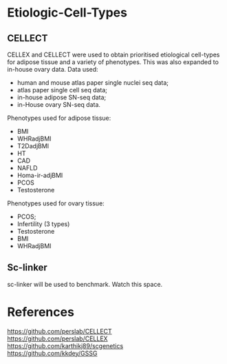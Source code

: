 # Etiologic-Cell-Types

## CELLECT 
CELLEX and CELLECT were used to obtain prioritised etiological cell-types for adipose tissue and a variety of phenotypes. This was also expanded to in-house ovary data.
Data used:
- human and mouse atlas paper single nuclei seq data;
- atlas paper single cell seq data;
- in-house adipose SN-seq data;
- in-House ovary SN-seq data.

Phenotypes used for adipose tissue:
- BMI
- WHRadjBMI
- T2DadjBMI
- HT
- CAD
- NAFLD
- Homa-ir-adjBMI
- PCOS
- Testosterone

Phenotypes used for ovary tissue:
- PCOS;
- Infertility (3 types)
- Testosterone
- BMI
- WHRadjBMI


## Sc-linker
sc-linker will be used to benchmark. Watch this space.

# References
https://github.com/perslab/CELLECT <br />
https://github.com/perslab/CELLEX  <br />
https://github.com/karthikj89/scgenetics <br />
https://github.com/kkdey/GSSG

